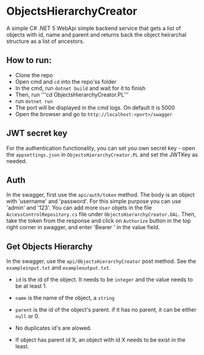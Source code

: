 # ObjectsHierarchyCreator


A simple C# .NET 5 WebApi simple backend service that gets a list of objects with id, name and parent and returns back the object heirarchal structure as a list of ancestors.



## How to run:
- Clone the repo
- Open cmd and ```cd``` into the repo'ss folder
- In the cmd, run ```dotnet build``` and wait for it to finish
- Then, run '''cd ObjectsHierarchyCreator.PL'''
- run ```dotnet run```
- The port will be displayed in the cmd logs. On default it is 5000
- Open the browser and go to ```http://localhost:<port>/swagger```

## JWT secret key
For the authentication functionality, you can set you own secret key - open the ```appsettings.json``` in ```ObjectsHierarchyCreator.PL``` and set the JWTKey as needed.

## Auth
In the swagger, first use the ```api/auth/token``` method. The body is an object with 'username' and 'password'. For this simple purpose you can use 'admin' and '123'.
You can add more ```User``` objets in the file ```AccessControlRepository.cs``` file under ```ObjectsHierarchyCreator.DAL```.
Then, take the token from the response and click on ```Authorize``` button in the top right corner in swagger, and enter 'Bearer <TOKEN>' in the value field.

## Get Objects Hierarchy
In the swagger, use the ```api/ObjectsHierarchyCreator``` post method. See the ```exampleinput.txt``` and ```exampleoutput.txt```.

- ```id``` is the id of the object. It needs to be ```integer``` and the value needs to be at least 1.
- ```name``` is the name of the object, a ```string```
- ```parent``` is the id of the object's parent. if it has no parent, it can be either ```null``` or 0.
  
- No duplicates id's are alowed.
- If object has parent id X, an object with id X needs to be exist in the least.
